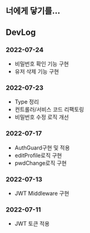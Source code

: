 ## 너에게 닿기를...

## DevLog
### 2022-07-24
- 비밀번호 확인 기능 구현
- 유저 삭제 기능 구현

### 2022-07-23

- Type 정리
- 컨트롤러/서비스 코드 리팩토링
- 비밀번호 수정 로직 개선

### 2022-07-17

- AuthGuard구현 및 적용
- editProfile로직 구현
- pwdChange로직 구현

### 2022-07-13

- JWT Middleware 구현

### 2022-07-11

- JWT 토큰 적용
